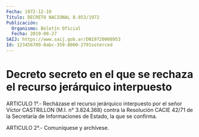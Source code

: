 ```yaml
---
Fecha: 1972-12-19
Título: DECRETO NACIONAL 8.953/1972
Publicación:
  Organismo: Boletín Oficial
  Fecha: 2019-08-27
SAIJ: https://www.saij.gob.ar/DN19720008953
Id: 123456789-0abc-359-8000-2791soterced
---
```

# Decreto secreto en el que se rechaza el recurso jerárquico interpuesto

<a id="1"></a>
ARTICULO 1°.- Recházase el recurso jerárquico interpuesto por el señor Víctor CASTRILLON (M.I. n° 3.824.368) contra la Resolución CACIE 42/71 de la Secretaría de Informaciones de Estado, la que se confirma.

<a id="2"></a>
ARTICULO 2°.- Comuníquese y archívese.